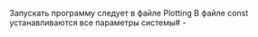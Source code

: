 Запускать программу следует в файле Plotting
В файле const устанавливаются все параметры системы# -
